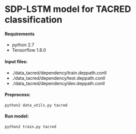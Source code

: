 # SDP-LSTM model for TACRED classification

#### Requirements

- python 2.7
- Tensorflow 1.8.0

#### Input files:

- ./data_tacred/dependency/train.deppath.conll
- ./data_tacred/dependency/test.deppath.conll
- ./data_tacred/dependency/dev.deppath.conll

#### Preprocess:

`python2 data_utils.py tacred`

#### Run model:

`python2 train.py tacred`